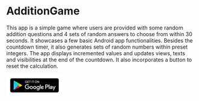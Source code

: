 # AdditionGame

This app is a simple game where users are provided with some random addition questions and 4 sets of random answers to choose from within 30 seconds. It showcases a few basic Android app functionalities. Besides the countdown timer, it also generates sets of random numbers within preset integers. The app displays incremented values and updates views, texts and visibilities at the end of the countdown. It also incorporates a button to reset the calculation.

[<img src="resources/google-play-badge150.jpg">](https://play.google.com/store/apps/details?id=com.mancng.additiongame&hl=en)
